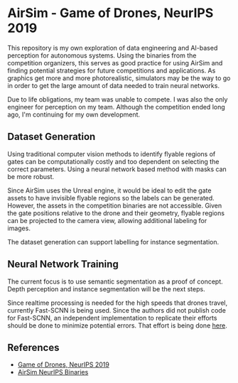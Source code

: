 # AirSim - Game of Drones, NeurIPS 2019
This repository is my own exploration of data engineering and AI-based perception for autonomous systems. Using the binaries from the competition organizers, this serves as good practice for using AirSim and finding potential strategies for future competitions and applications. As graphics get more and more photorealistic, simulators may be the way to go in order to get the large amount of data needed to train neural networks.  

Due to life obligations, my team was unable to compete. I was also the only engineer for perception on my team. Although the competition ended long ago, I'm continuing for my own development.

## Dataset Generation
Using traditional computer vision methods to identify flyable regions of gates can be computationally costly and too dependent on selecting the correct parameters. Using a neural network based method with masks can be more robust.

Since AirSim uses the Unreal engine, it would be ideal to edit the gate assets to have invisible flyable regions so the labels can be generated. However, the assets in the competition binaries are not accessible. Given the gate positions relative to the drone and their geometry, flyable regions can be projected to the camera view, allowing additional labeling for images.

The dataset generation can support labelling for instance segmentation.

## Neural Network Training
The current focus is to use semantic segmentation as a proof of concept. Depth perception and instance segmentation will be the next steps.

Since realtime processing is needed for the high speeds that drones travel, currently Fast-SCNN is being used. Since the authors did not publish code for Fast-SCNN, an independent implementation to replicate their efforts should be done to minimize potential errors. That effort is being done [here](https://github.com/rachthree/fast_scnn).

## References
* [Game of Drones, NeurIPS 2019](https://www.microsoft.com/en-us/research/academic-program/game-of-drones-competition-at-neurips-2019/)
* [AirSim NeurIPS Binaries](https://github.com/microsoft/AirSim-NeurIPS2019-Drone-Racing/releases/)